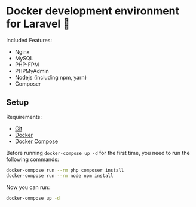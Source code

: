 # Docker development environment for Laravel :whale:

Included Features:

- Nginx
- MySQL
- PHP-FPM
- PHPMyAdmin
- Nodejs (including npm, yarn)
- Composer

## Setup

Requirements:

- [Git](https://git-scm.com/downloads)
- [Docker](https://docs.docker.com/engine/installation/)
- [Docker Compose](https://docs.docker.com/compose/install/)

Before running `docker-compose up -d` for the first time, you need to run the following commands:

```bash
docker-compose run --rm php composer install
docker-compose run --rm node npm install
```

Now you can run:

```bash
docker-compose up -d
```

